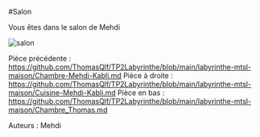 #Salon

Vous êtes dans le salon de Mehdi

![salon](https://user-images.githubusercontent.com/115085495/197849802-30915d9e-9794-4f76-aece-e876a274daca.png)

Pièce précédente : https://github.com/ThomasQlf/TP2Labyrinthe/blob/main/labyrinthe-mtsl-maison/Chambre-Mehdi-Kabli.md 
Pièce à droite : https://github.com/ThomasQlf/TP2Labyrinthe/blob/main/labyrinthe-mtsl-maison/Cuisine-Mehdi-Kabli.md
Pièce en bas : https://github.com/ThomasQlf/TP2Labyrinthe/blob/main/labyrinthe-mtsl-maison/Chambre_Thomas.md

Auteurs : Mehdi
